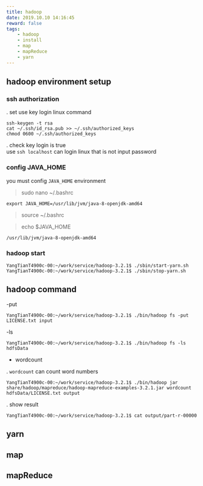 ```yaml
---
title: hadoop
date: 2019.10.10 14:16:45
reward: false
tags:
    - hadoop
    - install
    - map
    - mapReduce
    - yarn
---
```


## hadoop environment setup

### ssh authorization

. set use key login linux command
```
ssh-keygen -t rsa 
cat ~/.ssh/id_rsa.pub >> ~/.ssh/authorized_keys 
chmod 0600 ~/.ssh/authorized_keys 
```

. check key login is true  
    use `ssh localhost` can login linux that is not input password  

### config JAVA_HOME

you must config `JAVA_HOME` environment

> sudo nano ~/.bashrc
```
export JAVA_HOME=/usr/lib/jvm/java-8-openjdk-amd64
```

> source ~/.bashrc

>echo $JAVA_HOME
```
/usr/lib/jvm/java-8-openjdk-amd64
```

### hadoop start

```
YangTianT4900c-00:~/work/service/hadoop-3.2.1$ ./sbin/start-yarn.sh
YangTianT4900c-00:~/work/service/hadoop-3.2.1$ ./sbin/stop-yarn.sh
```

## hadoop command 

-put
```
YangTianT4900c-00:~/work/service/hadoop-3.2.1$ ./bin/hadoop fs -put LICENSE.txt input
```

-ls
```
YangTianT4900c-00:~/work/service/hadoop-3.2.1$ ./bin/hadoop fs -ls hdfsData
```

- wordcount

. `wordcount` can count word numbers
```
YangTianT4900c-00:~/work/service/hadoop-3.2.1$ ./bin/hadoop jar share/hadoop/mapreduce/hadoop-mapreduce-examples-3.2.1.jar wordcount hdfsData/LICENSE.txt output
```
. show result
```
YangTianT4900c-00:~/work/service/hadoop-3.2.1$ cat output/part-r-00000
```

## yarn

## map

## mapReduce


